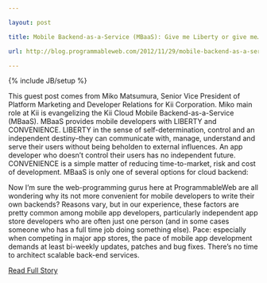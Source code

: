 ---
layout: post
title: Mobile Backend-as-a-Service (MBaaS): Give me Liberty or give me… Convenience?
url: http://blog.programmableweb.com/2012/11/29/mobile-backend-as-a-service-mbaas-give-me-liberty-or-give-me-convenience/
---
{% include JB/setup %}
<p>  This guest post comes from Miko Matsumura, Senior Vice President of Platform Marketing and Developer Relations for Kii Corporation.  Miko main role at Kii is evangelizing the Kii Cloud Mobile Backend-as-a-Service (MBaaS).  MBaaS provides mobile developers with LIBERTY and CONVENIENCE.  LIBERTY in the sense of self-determination, control and an independent destiny–they can communicate with, manage, understand and serve their users without being beholden to external influences.  An app developer who doesn’t control their users has no independent future.  CONVENIENCE is a simple matter of reducing time-to-market, risk and cost of development.  MBaaS is only one of several options for cloud backend:






Now I’m sure the web-programming gurus here at ProgrammableWeb are all wondering why its not more convenient for mobile developers to write their own backends?  Reasons vary, but in our experience, these factors are pretty common among mobile app developers, particularly independent app store developers who are often just one person (and in some cases someone who has a full time job doing something else).  Pace: especially when competing in major app stores, the pace of mobile app development demands at least bi-weekly updates, patches and bug fixes.  There’s no time to architect scalable back-end services.<br />
<p><a href="http://blog.programmableweb.com/2012/11/29/mobile-backend-as-a-service-mbaas-give-me-liberty-or-give-me-convenience/">Read Full Story</a></p>
